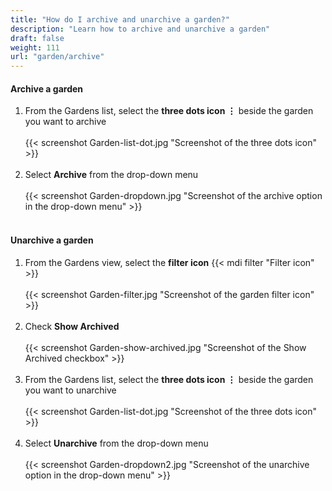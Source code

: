 ```yaml
---
title: "How do I archive and unarchive a garden?"
description: "Learn how to archive and unarchive a garden"
draft: false
weight: 111
url: "garden/archive"
---
```


#### Archive a garden
1. From the Gardens list, select the **three dots icon ⋮** beside the garden you want to archive<br /><br />
{{< screenshot Garden-list-dot.jpg "Screenshot of the three dots icon" >}}<br /><br />
2. Select **Archive** from the drop-down menu<br /><br />
{{< screenshot Garden-dropdown.jpg "Screenshot of the archive option in the drop-down menu" >}}<br /><br />

#### Unarchive a garden
1. From the Gardens view, select the **filter icon** {{< mdi filter "Filter icon" >}}<br /><br />
{{< screenshot Garden-filter.jpg "Screenshot of the garden filter icon" >}}<br /><br />
2. Check **Show Archived**<br /><br />
{{< screenshot Garden-show-archived.jpg "Screenshot of the Show Archived checkbox" >}}<br /><br />
3. From the Gardens list, select the **three dots icon ⋮** beside the garden you want to unarchive<br /><br />
{{< screenshot Garden-list-dot.jpg "Screenshot of the three dots icon" >}}<br /><br />
4. Select **Unarchive** from the drop-down menu<br /><br />
{{< screenshot Garden-dropdown2.jpg "Screenshot of the unarchive option in the drop-down menu" >}}
